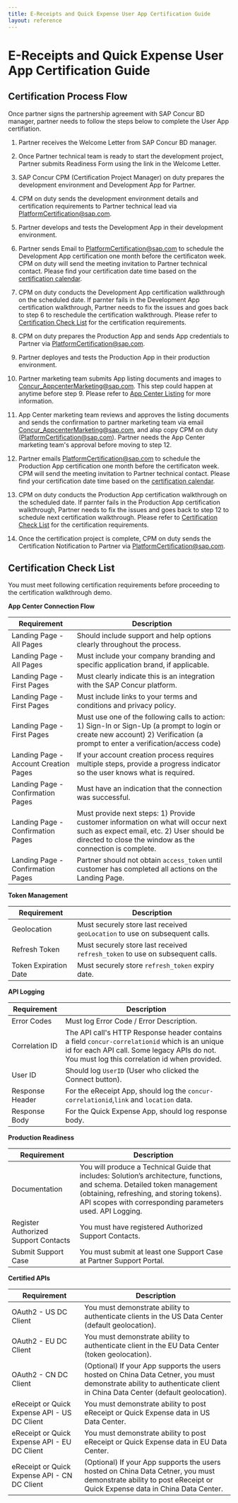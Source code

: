 ```yaml
---
title: E-Receipts and Quick Expense User App Certification Guide
layout: reference
---
```


# E-Receipts and Quick Expense User App Certification Guide

## Certification Process Flow

Once partner signs the partnership agreement with SAP Concur BD manager, partner needs to follow the steps below to complete the User App certifiation.

1. Partner receives the Welcome Letter from SAP Concur BD manager.

2. Once Partner technical team is ready to start the development project, Partner submits Readiness Form using the link  in the Welcome Letter.

3. SAP Concur CPM (Certification Project Manager) on duty prepares the development environment and Development App for Partner.

4. CPM on duty sends the development environment details and certification requirements to Partner technical lead via [PlatformCertification@sap.com](mailto:platformcertification@sap.com). 

5. Partner develops and tests the Development App in their development environment.

6. Partner sends Email to [PlatformCertification@sap.com](mailto:platformcertification@sap.com) to schedule the Development App certification one month before the certificaton week. CPM on duty will send the meeting invitation to Partner technical contact. Please find your certification date time based on the [certification calendar](user-app-certification-calender.pdf).

7. CPM on duty conducts the Development App certification walkthrough on the scheduled date. If parnter fails in the Development App certification walkthrough, Partner needs to fix the issues and goes back to step 6 to reschedule the certification walkthrough. Please refer to [Certification Check List](#certification-check-list) for the certification requirements. 

8. CPM on duty prepares the Production App and sends App credentials to Partner via [PlatformCertification@sap.com](mailto:platformcertification@sap.com). 

9. Partner deployes and tests the Production App in their production environment. 

10. Partner marketing team submits App listing documents and images to [Concur_AppcenterMarketing@sap.com](mailto:Concur_AppcenterMarketing@sap.com). This step could happen at anytime before step 9. Please refer to [App Center Listing](#creating-and-updating-an-app-center-listing) for more information.

11. App Center marketing team reviews and approves the listing documents and sends the confirmation to partner marketing team via email [Concur_AppcenterMarketing@sap.com](mailto:Concur_AppcenterMarketing@sap.com), and alsp copy CPM on duty ([PlatformCertification@sap.com](mailto:platformcertification@sap.com)). Partner needs the App Center marketing team's approval before moving to step 12. 

12. Partner emails [PlatformCertification@sap.com](mailto:platformcertification@sap.com) to schedule the Production App certification one month before the certificaton week. CPM will send the meeting invitation to Partner technical contact. Please find your certification date time based on the [certification calendar](user-app-certification-calender.pdf).

13. CPM on duty conducts the Production App certification walkthrough on the scheduled date. If parnter fails in the Production App certification walkthrough, Partner needs to fix the issues and goes back to step 12 to schedule next certification walkthrough. Please refer to [Certification Check List](#certification-check-list) for the certification requirements. 

14. Once the certification project is complete, CPM on duty sends the Certification Notification to Partner via [PlatformCertification@sap.com](mailto:platformcertification@sap.com). 

## Certification Check List

You must meet following certification requirements before proceeding to the certification walkthrough demo.

 **App Center Connection Flow**

|Requirement | Description |
| --- | --- |
|Landing Page - All Pages |Should include support and help options clearly throughout the process. |
|Landing Page - All Pages |Must include your company branding and specific application brand, if applicable​. |
|Landing Page - First Pages |Must clearly indicate this is an integration with the SAP Concur platform. |
|Landing Page - First Pages |Must include links to your terms and conditions and privacy policy. |
|Landing Page - First Pages |Must use one of the following calls to action: 1) Sign-In or Sign-Up (a prompt to login or create new account) 2) Verification (a prompt to enter a verification/access code)​ |
|Landing Page - Account Creation Pages |If your account creation process requires multiple steps, provide a progress indicator so the user knows what is required. |
|Landing Page - Confirmation Pages |Must have an indication that the connection was successful. |
|Landing Page - Confirmation Pages |Must provide next steps​: 1) Provide customer information on what will occur next such as expect email, etc. 2) User should be directed to close the window as the connection is complete. |
|Landing Page - Confirmation Pages |Partner should not obtain `access_token` until customer has completed all actions on the Landing Page.​ |

 **Token Management**

|Requirement | Description |
| --- | --- |
|Geolocation | Must securely store last received `geoLocation` to use on subsequent calls. |
|Refresh Token | Must securely store last received `refresh_token` to use on subsequent calls. |
|Token Expiration Date | Must securely store `refresh_token` expiry date. |

 **API Logging**

|Requirement | Description |
| --- | --- |
|Error Codes |Must log Error Code / Error Description. |
|Correlation ID|The API call's HTTP Response header contains a field `concur-correlationid` which is an unique id for each API call. Some legacy APIs do not. You must log this correlation id when provided.  |
|User ID |Should log `UserID` (User who clicked the Connect button).|
|Response Header |For the eReceipt App, should log the `concur-correlationid`,`link` and `location` data. |
|Response Body |For the Quick Expense App, should log response body. |

**Production Readiness**

|Requirement | Description |
| --- | --- |
|Documentation |You will produce a Technical Guide that includes: Solution’s architecture, functions, and schema. Detailed token management (obtaining, refreshing, and storing tokens). API scopes with corresponding parameters used.​ API Logging. |
|Register Authorized Support Contacts |You must have registered Authorized Support Contacts​. |
|Submit Support Case |You must submit at least one Support Case at Partner Support Portal. |

**Certified APIs**

|Requirement | Description |
| --- | --- |
|OAuth2 - US DC Client |You must demonstrate ability to authenticate clients in the US Data Center (default geolocation). |
|OAuth2 - EU DC Client |You must demonstrate ability to authenticate client in the EU Data Center (token geolocation). |
|OAuth2 - CN DC Client |(Optional) If your App supports the users hosted on China Data Cetner, you must demonstrate ability to authenticate client in China Data Center (default geolocation). |
|eReceipt or Quick Expense API - US DC Client |You must demonstrate ability to post eReceipt or Quick Expense data in US Data Center. |
|eReceipt or Quick Expense API - EU DC Client |You must demonstrate ability to post eReceipt or Quick Expense data in EU Data Center. |
|eReceipt or Quick Expense API - CN DC Client |(Optional) If your App supports the users hosted on China Data Cetner, you must demonstrate ability to post eReceipt or Quick Expense data in China Data Center. |
